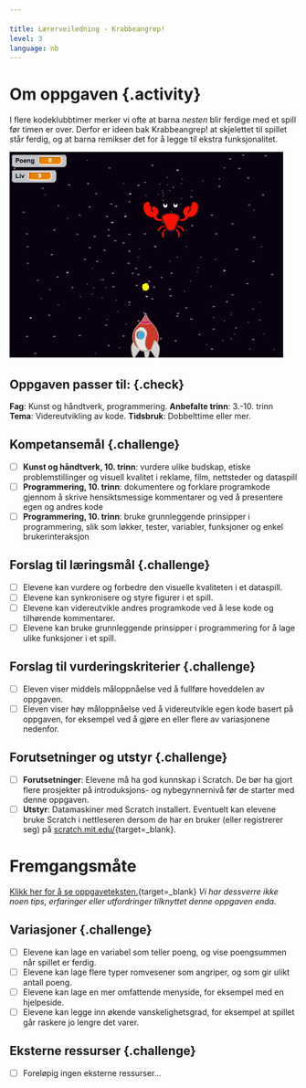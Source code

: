 ```yaml
---

title: Lærerveiledning - Krabbeangrep!
level: 3
language: nb
---
```


# Om oppgaven {.activity}
I flere kodeklubbtimer merker vi ofte at barna _nesten_ blir ferdige med et spill før timen er over. Derfor er ideen bak Krabbeangrep! at skjelettet til spillet står ferdig, og at barna remikser det for å legge til ekstra funksjonalitet.

![](krabbeangrep_remiks.png)

## Oppgaven passer til: {.check}
 __Fag__: Kunst og håndtverk, programmering.
__Anbefalte trinn__: 3.-10. trinn
__Tema__: Videreutvikling av kode.
__Tidsbruk__: Dobbelttime eller mer.

## Kompetansemål {.challenge}
- [ ] __Kunst og håndtverk, 10. trinn__: vurdere ulike budskap, etiske problemstillinger og visuell kvalitet i reklame, film, nettsteder og dataspill
- [ ] __Programmering, 10. trinn__: dokumentere og forklare programkode gjennom å skrive hensiktsmessige kommentarer og ved å presentere egen og andres kode
- [ ] __Programmering, 10. trinn__: bruke grunnleggende prinsipper i programmering, slik som løkker, tester, variabler, funksjoner og enkel brukerinteraksjon

## Forslag til læringsmål {.challenge}
- [ ] Elevene kan vurdere og forbedre den visuelle kvaliteten i et dataspill.
- [ ] Elevene kan synkronisere og styre figurer i et spill.
- [ ] Elevene kan videreutvikle andres programkode ved å lese kode og tilhørende kommentarer.
- [ ] Elevene kan bruke grunnleggende prinsipper i programmering for å lage ulike funksjoner i et spill.

## Forslag til vurderingskriterier {.challenge}
- [ ] Eleven viser middels måloppnåelse ved å fullføre hoveddelen av oppgaven.
- [ ] Eleven viser høy måloppnåelse ved å videreutvikle egen kode basert på oppgaven, for eksempel ved å gjøre en eller flere av variasjonene nedenfor.

## Forutsetninger og utstyr {.challenge}
- [ ] __Forutsetninger__: Elevene må ha god kunnskap i Scratch. De bør ha gjort flere prosjekter på introduksjons- og nybegynnernivå før de starter med denne oppgaven.
- [ ] __Utstyr__: Datamaskiner med Scratch installert. Eventuelt kan elevene bruke Scratch i nettleseren dersom de har en bruker (eller registrerer seg) på [scratch.mit.edu/](http://scratch.mit.edu/){target=_blank}.

# Fremgangsmåte
[Klikk her for å se oppgaveteksten.](../krabbeangrep_remiks/krabbeangrep_remiks.html){target=_blank}
_Vi har dessverre ikke noen tips, erfaringer eller utfordringer tilknyttet denne oppgaven enda._

## Variasjoner {.challenge}
- [ ] Elevene kan lage en variabel som teller poeng, og vise poengsummen når spillet er ferdig.
- [ ] Elevene kan lage flere typer romvesener som angriper, og som gir ulikt antall poeng.
- [ ] Elevene kan lage en mer omfattende menyside, for eksempel med en hjelpeside.
- [ ] Elevene kan legge inn økende vanskelighetsgrad, for eksempel at spillet går raskere jo lengre det varer.

## Eksterne ressurser {.challenge}
- [ ] Foreløpig ingen eksterne ressurser...

